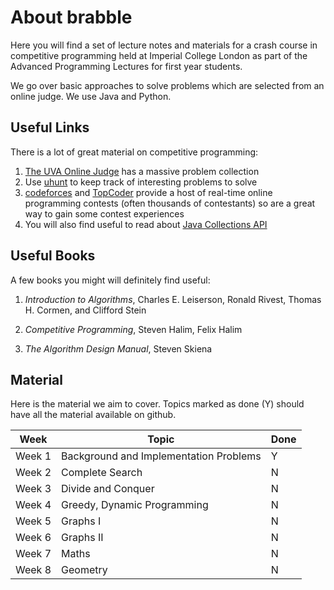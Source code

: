 About brabble
=============

Here you will find a set of lecture notes and materials for a crash
course in competitive programming held at Imperial College London as
part of the Advanced Programming Lectures for first year students.

We go over basic approaches to solve problems which are selected from
an online judge. We use Java and Python.


## Useful Links

There is a lot of great material on competitive programming:

1. [The UVA Online Judge](http://uva.onlinejudge.org/) has a massive
   problem collection
2. Use [uhunt](http://uhunt.felix-halim.net/) to keep track of
   interesting problems to solve
3. [codeforces](http://codeforces.com) and
   [TopCoder](http://topcoder.com) provide a host of real-time online
   programming contests (often thousands of contestants) so are a
   great way to gain some contest experiences
4. You will also find useful to read about
   [Java Collections API](http://docs.oracle.com/javase/7/docs/api/java/util/Collections.html)

## Useful Books

A few books you might will definitely find useful:

1. _Introduction to Algorithms_, Charles E. Leiserson, Ronald Rivest,
   Thomas H. Cormen, and Clifford Stein

2. _Competitive Programming_, Steven Halim, Felix Halim

3. _The Algorithm Design Manual_, Steven Skiena

## Material

Here is the material we aim to cover. Topics marked as done (Y) should
have all the material available on github.

| Week   | Topic                                  | Done |
|--------|----------------------------------------|------|
| Week 1 | Background and Implementation Problems | Y    |
| Week 2 | Complete Search                        | N    |
| Week 3 | Divide and Conquer                     | N    |
| Week 4 | Greedy, Dynamic Programming            | N    |
| Week 5 | Graphs I                               | N    |
| Week 6 | Graphs II                              | N    |
| Week 7 | Maths                                  | N    |
| Week 8 | Geometry                               | N    |
